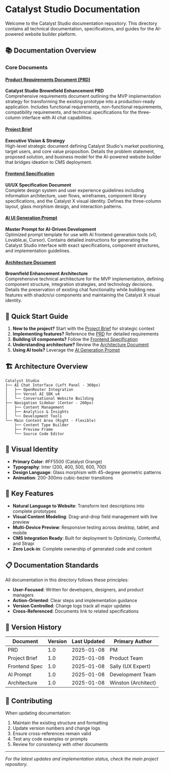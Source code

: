 # Catalyst Studio Documentation

Welcome to the Catalyst Studio documentation repository. This directory contains all technical documentation, specifications, and guides for the AI-powered website builder platform.

## 📚 Documentation Overview

### Core Documents

#### [Product Requirements Document (PRD)](./prd.md)
**Catalyst Studio Brownfield Enhancement PRD**  
Comprehensive requirements document outlining the MVP implementation strategy for transforming the existing prototype into a production-ready application. Includes functional requirements, non-functional requirements, compatibility requirements, and technical specifications for the three-column interface with AI chat capabilities.

#### [Project Brief](./project-brief.md)
**Executive Vision & Strategy**  
High-level strategic document defining Catalyst Studio's market positioning, target users, and core value proposition. Details the problem statement, proposed solution, and business model for the AI-powered website builder that bridges ideation to CMS deployment.

#### [Frontend Specification](./front-end-spec.md)
**UI/UX Specification Document**  
Complete design system and user experience guidelines including information architecture, user flows, wireframes, component library specifications, and the Catalyst X visual identity. Defines the three-column layout, glass morphism design, and interaction patterns.

#### [AI UI Generation Prompt](./ai-ui-generation-prompt.md)
**Master Prompt for AI-Driven Development**  
Optimized prompt template for use with AI frontend generation tools (v0, Lovable.ai, Cursor). Contains detailed instructions for generating the Catalyst Studio interface with exact specifications, component structures, and implementation guidelines.

#### [Architecture Document](./architecture.md)
**Brownfield Enhancement Architecture**  
Comprehensive technical architecture for the MVP implementation, defining component structure, integration strategies, and technology decisions. Details the preservation of existing chat functionality while building new features with shadcn/ui components and maintaining the Catalyst X visual identity.

## 🎯 Quick Start Guide

1. **New to the project?** Start with the [Project Brief](./project-brief.md) for strategic context
2. **Implementing features?** Reference the [PRD](./prd.md) for detailed requirements
3. **Building UI components?** Follow the [Frontend Specification](./front-end-spec.md)
4. **Understanding architecture?** Review the [Architecture Document](./architecture.md)
5. **Using AI tools?** Leverage the [AI Generation Prompt](./ai-ui-generation-prompt.md)

## 🏗️ Architecture Overview

```
Catalyst Studio
├── AI Chat Interface (Left Panel - 360px)
│   ├── OpenRouter Integration
│   ├── Vercel AI SDK v4
│   └── Conversational Website Building
├── Navigation Sidebar (Center - 260px)
│   ├── Content Management
│   ├── Analytics & Insights
│   └── Development Tools
└── Main Content Area (Right - Flexible)
    ├── Content Type Builder
    ├── Preview Frame
    └── Source Code Editor
```

## 🎨 Visual Identity

- **Primary Color**: #FF5500 (Catalyst Orange)
- **Typography**: Inter (200, 400, 500, 600, 700)
- **Design Language**: Glass morphism with 45-degree geometric patterns
- **Animation**: 200-300ms cubic-bezier transitions

## 🚀 Key Features

- **Natural Language to Website**: Transform text descriptions into complete prototypes
- **Visual Content Modeling**: Drag-and-drop field management with live preview
- **Multi-Device Preview**: Responsive testing across desktop, tablet, and mobile
- **CMS Integration Ready**: Built for deployment to Optimizely, Contentful, and Strapi
- **Zero Lock-in**: Complete ownership of generated code and content

## 📋 Documentation Standards

All documentation in this directory follows these principles:
- **User-Focused**: Written for developers, designers, and product managers
- **Action-Oriented**: Clear steps and implementation guidance
- **Version Controlled**: Change logs track all major updates
- **Cross-Referenced**: Documents link to related specifications

## 🔄 Version History

| Document | Version | Last Updated | Primary Author |
|----------|---------|--------------|----------------|
| PRD | 1.0 | 2025-01-08 | PM |
| Project Brief | 1.0 | 2025-01-08 | Product Team |
| Frontend Spec | 1.0 | 2025-01-08 | Sally (UX Expert) |
| AI Prompt | 1.0 | 2025-01-08 | Development Team |
| Architecture | 1.0 | 2025-01-08 | Winston (Architect) |

## 📝 Contributing

When updating documentation:
1. Maintain the existing structure and formatting
2. Update version numbers and change logs
3. Ensure cross-references remain valid
4. Test any code examples or prompts
5. Review for consistency with other documents

---

*For the latest updates and implementation status, check the main project repository.*